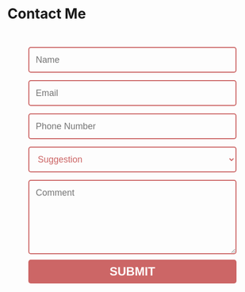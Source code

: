 # Contact Me


<style>
  @import url(https://fonts.googleapis.com/css?family=Montserrat:400,700);

  form { max-width:420px; margin:50px auto; }

  .feedback-input {
    color:white;
    font-family: Helvetica, Arial, sans-serif;
    font-weight:500;
    font-size: 18px;
    border-radius: 5px;
    line-height: 22px;
    background-color: transparent;
    border:2px solid #CC6666;
    transition: all 0.3s;
    padding: 13px;
    margin-bottom: 15px;
    width:100%;
    box-sizing: border-box;
    outline:0;
    color: #CC6666;
  }

  .feedback-input:focus { border:2px solid #CC4949; }

  textarea {
    height: 150px;
    line-height: 150%;
    resize:vertical;
  }

  [type="submit"] {
    font-family: 'Montserrat', Arial, Helvetica, sans-serif;
    width: 100%;
    background:#CC6666;
    border-radius:5px;
    border:0;
    cursor:pointer;
    color:white;
    font-size:24px;
    padding-top:10px;
    padding-bottom:10px;
    transition: all 0.3s;
    margin-top:-4px;
    font-weight:700;
  }
  [type="submit"]:hover { background:#CC4949; }
</style>

<form accept-charset="UTF-8" action="https://getform.io/f/2c8a60d5-26ed-48cc-9b3a-0bfc76d9179b" METHOD="POST">
  <input    name="Name"          type="text"  class="feedback-input" placeholder="Name"         required  />   
  <input    name="Email"         type="email" class="feedback-input" placeholder="Email"        required  />
  <input    name="Phone Number"  type="tel"   class="feedback-input" placeholder="Phone Number"           />
  <select   name="Options"       type="text"  class="feedback-input">
    <option value="Suggestion"   type="text"  selected>Suggestion </option>
    <option value="Typo"         type="text">          Typo       </option>
    <option value="Bug"          type="text">          Bug        </option>
    <option value="Other"        type="text">          Other      </option>
  </select>
  <textarea name="text"          type="text"  class="feedback-input" placeholder="Comment"></textarea>
  <input    name="Submit"        type="submit"                       value="SUBMIT"/>
</form>
